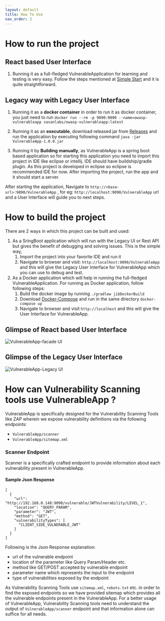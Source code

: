 ```yaml
---
layout: default
title: How To Use
nav_order: 3
---
```


# How to run the project
 
## React based User Interface 
1. Running it as a full-fledged VulnerableApplication for learning and testing is very easy. Follow the steps mentioned at [Simple Start](https://github.com/SasanLabs/VulnerableApp-facade#simple-start) and it is quite straightforward.

## Legacy way with Legacy User Interface
1. Running it as a **docker container** in order to run it as docker container, you just need to run `docker run --rm -p 9090:9090 --name=owasp-vulnerableapp sasanlabs/owasp-vulnerableapp:latest`

2. Running it as an **executable**, download released jar from [Releases](https://github.com/SasanLabs/VulnerableApp/releases) and run the application by executing following command `java -jar  VulnerableApp-1.0.0.jar`

3. Running it by **Building manually**, as VulnerableApp is a spring boot based application so for starting this application you need to import this project in IDE like eclipse or intellij. IDE should have buildship/gradle plugin. As this project is developed in eclipse so eclipse is recommended IDE for now.
After importing the project, run the app and it should start a server.

After starting the application, Navigate to `http://<base-url>:9090/VulnerableApp` , for eg: `http://localhost:9090/VulnerableApp` url and a User Interface will guide you to next steps.

# How to build the project
There are 2 ways in which this project can be built and used:
1. As a SringBoot application which will run with the Legacy UI or Rest API but gives the benefit of debugging and solving issues. This is the simple way, 
    1. Import the project into your favorite IDE and run it
    2. Navigate to browser and visit: `http://localhost:9090/VulnerableApp` and this will give the Legacy User Interface for VulnerableApp which you can use to debug and test.
2. As a Docker application which will help in running the full-fledged VulnerableApplication. For running as Docker application, follow following steps:
    1. Build the docker image by running `./gradlew jibDockerBuild`
    2. Download [Docker-Compose](https://github.com/SasanLabs/VulnerableApp-facade/blob/main/docker-compose.yml) and run in the same directory `docker-compose up`
    3. Navigate to browser and visit `http://localhost` and this will give the User Interface for VulnerableApp.

## Glimpse of React based User Interface ##
![VulnerableApp-facade UI](https://raw.githubusercontent.com/SasanLabs/VulnerableApp-facade/main/docs/images/gif/VulnerableApp-Facade.gif)

## Glimpse of the Legacy User Interface ##
![VulnerableApp-Legacy UI](https://github.com/SasanLabs/VulnerableApp/blob/master/docs/gifs/VulnerableApp.gif)

# How can Vulnerability Scanning tools use VulnerableApp ? #
VulnerableApp is specifically designed for the Vulnerability Scanning Tools like ZAP wherein we expose vulnerability definitions via the following endpoints:
- `VulnerableApp/scanner`
- `VulnerableApp/sitemap.xml`

### Scanner Endpoint ###
Scanner is a specifically crafted endpoint to provide information about each vulnerability present in VulnerableApp.
#### Sample Json Response ####
```
[
  {
    "url": "http://192.168.0.148:9090/vulnerable/JWTVulnerability/LEVEL_1",
    "location": "QUERY_PARAM",
    "parameter": "JWT",
    "method": "GET",
    "vulnerabilityTypes": [
      "CLIENT_SIDE_VULNERABLE_JWT"
    ]
  }
]
```
Following is the Json Response explanation:
- url of the vulnerable endpoint
- location of the parameter like Query Param/Header etc.
- method like GET/POST accepted by vulnerable endpoint
- parameter name which represents the input to the endpoint
- type of vulnerabilities exposed by the endpoint

As Vulnerability Scanning Tools use `sitemap.xml`, `robots.txt` etc. in order to find the exposed endpoints so we have provided sitemap which provides all the vulnerable endpoints present in the VulnerableApp. For a better usage of VulnerableApp, Vulnerability Scanning tools need to understand the output of `VulnerableApp/scanner` endpoint and that information alone can suffice for all needs. 
